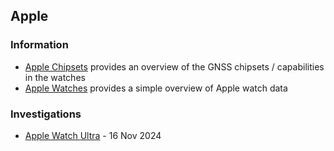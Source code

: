 ## Apple

### Information

- [Apple Chipsets](chipsets/README.md) provides an overview of the GNSS chipsets / capabilities in the watches
- [Apple Watches](watches/README.md) provides a simple overview of Apple watch data



### Investigations

- [Apple Watch Ultra](ultra/README.md) - 16 Nov 2024
